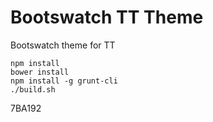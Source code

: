 Bootswatch TT Theme
===================

Bootswatch theme for TT

    npm install
    bower install
    npm install -g grunt-cli
    ./build.sh


7BA192